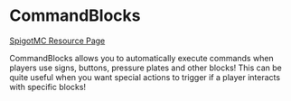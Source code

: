 # CommandBlocks
[SpigotMC Resource Page](https://www.spigotmc.org/resources/62720/)

CommandBlocks allows you to automatically execute commands when players use signs, buttons, pressure plates and other blocks! This can be quite useful when you want special actions to trigger if a player interacts with specific blocks!
